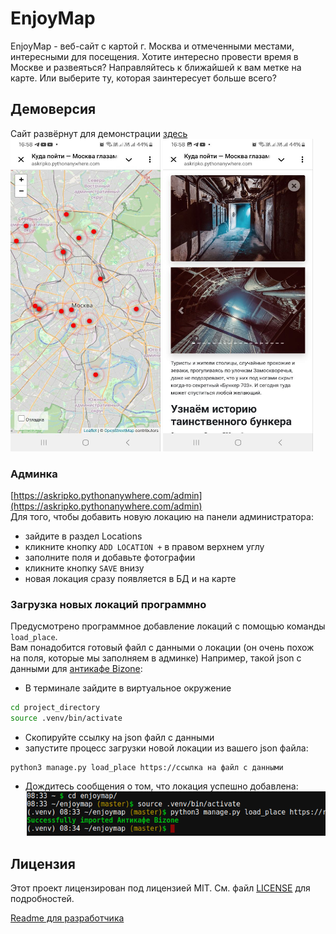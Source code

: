 # EnjoyMap

EnjoyMap - веб-сайт с картой г. Москва и отмеченными местами, интересными для посещения.
Хотите интересно провести время в Москве и развеяться? Направляйтесь к ближайшей к вам метке на карте. Или выберите ту, которая заинтересует больше всего?

## Демоверсия
Сайт развёрнут для демонстрации [здесь](https://askripko.pythonanywhere.com/)   
<img height="500" src="https://github.com/Skripko-A/enjoymap/blob/master/readme_docs/enoymap_mobile2" width="240"/>
<img height="500" src="https://github.com/Skripko-A/enjoymap/blob/master/readme_docs/enjoymap_mobile_1" width="240"/>

### Админка  
[https://askripko.pythonanywhere.com/admin](https://askripko.pythonanywhere.com/admin)  
Для того, чтобы добавить новую локацию на панели администратора:  
 - зайдите в раздел Locations
 - кликните кнопку `ADD LOCATION +` в правом верхнем углу
 - заполните поля и добавьте фотографии
 - кликните кнопку `SAVE` внизу
 - новая локация сразу появляется в БД и на карте  
### Загрузка новых локаций программно
Предусмотрено программное добавление локаций с помощью команды `load_place`.  
Вам понадобится готовый файл с данными о локации (он очень похож на поля, которые мы заполняем в админке)
Например, такой json с данными для [антикафе Bizone](https://raw.githubusercontent.com/Skripko-A/enjoymap/master/readme_docs/%D0%90%D0%BD%D1%82%D0%B8%D0%BA%D0%B0%D1%84%D0%B5%20Bizone.json): 

 - В терминале зайдите в виртуальное окружение  
```bash
cd project_directory
source .venv/bin/activate
 ```
 - Скопируйте ссылку на json файл с данными
 - запустите процесс загрузки новой локации из вашего json файла:
```commandline
python3 manage.py load_place https://ссылка на файл с данными
```
 - Дождитесь сообщения о том, что локация успешно добавлена:
![](https://github.com/Skripko-A/enjoymap/blob/master/readme_docs/load_place_demo.png)

## Лицензия

Этот проект лицензирован под лицензией MIT. См. файл [LICENSE](LICENSE) для подробностей.

[Readme для разработчика](https://github.com/Skripko-A/enjoymap/blob/master/readme_for_dev.md)